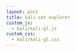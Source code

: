 ```yaml
---
layout: post
title: kali-set explorer
custom_js: 
  - kali/kali-gl.js
custom_css: 
  - kali/kali-gl.css
---
```


<!-- Actually i'd like to place them somewhere else.. -->
<script type="application/x-glsl" class="kali-exp-vert">

attribute vec3 aVertexPosition;
varying vec3 vVertexPosition;

void main() {
    vVertexPosition = aVertexPosition;
    gl_Position = vec4(aVertexPosition, 1.0);
}

</script>

<script type="application/x-glsl" class="kali-exp-frag">

#line 25
precision mediump float;
varying vec3 vVertexPosition;
uniform vec2 uResolution;
uniform vec4 uKaliParam;
uniform vec4 uKaliPosition;
uniform float uKaliScale;
uniform float uAmplitude;
uniform float uObjectDistance;
uniform float uObjectRadius;
uniform float uExpScale;


// AntiAliasing 0=turn off, n=use n by n sub-pixels
#define AA {AA}
#define ITERATIONS {ITERATIONS}
#define DIMENSIONS {DIMENSIONS}
#define KALI kali_{ACCUMULATOR}
#define EIFFIE_MOD {EIFFIE_MOD}



vec4 reduce_dimensions(in vec4 v, in vec4 replace) {
    #if DIMENSIONS <= 2
        v.z = replace.z;
        v.w = replace.w;
    #endif
    
    #if DIMENSIONS == 3
        v.w = replace.w;
    #endif
    
    return v;
}



vec4 kali_final(in vec4 p, in vec4 param) {
    for (int i=0; i<ITERATIONS-1; ++i) {
        p = abs(p) / dot(p, p);
        p -= param;
    }
    p = abs(p) / dot(p, p);
    return reduce_dimensions(p, vec4(0, 0, 0, 1));
}


vec4 kali_average(in vec4 p, in vec4 param) {
    vec4 acc = vec4(0);
    for (int i=0; i<ITERATIONS; ++i) {
        p = abs(p) / dot(p, p);
        acc += p;
        p -= param;
    }
    acc /= float(ITERATIONS);
    return reduce_dimensions(acc, vec4(0, 0, 0, 1));
}


vec4 kali_min(in vec4 p, in vec4 param) {
    vec4 acc = vec4(1e8);
    for (int i=0; i<ITERATIONS; ++i) {
        p = abs(p) / dot(p, p);
        acc = min(acc, p);
        p -= param;
    }
    return reduce_dimensions(acc, vec4(0, 0, 0, 1));
}


vec4 kali_max(in vec4 p, in vec4 param) {
    vec4 acc = vec4(0);
    for (int i=0; i<ITERATIONS; ++i) {
        p = abs(p) / dot(p, p);
        acc = max(acc, p);
        p -= param;
    }
    return reduce_dimensions(acc, vec4(0, 0, 0, 1));
}


vec4 kali_exp(in vec4 p, in vec4 param) {
    vec4 acc = vec4(0);
    for (int i=0; i<ITERATIONS; ++i) {
        p = abs(p) / dot(p, p);
        acc += exp(-p * uExpScale);
        p -= param;
    }
    return reduce_dimensions(acc, vec4(0, 0, 0, 1));
}


vec4 kali_distance_plane(in vec4 p, in vec4 param) {
    float min_dist = 1e8;
    float scale = 1.;
    for (int i=0; i<ITERATIONS; ++i) {
        float dot_p = 1e-8 + dot(p, p);
        scale /= dot_p;
        p = abs(p) / dot_p;
        float dist = p.x - uObjectDistance;
        #if EIFFIE_MOD == 1
            dist *= scale;
        #endif
        min_dist = min(dist, min_dist);
        p -= param;
    }
    float inside = max(
        smoothstep(.01, .0, abs(min_dist - uObjectRadius)),
        .5 * smoothstep(.0, -0.01, min_dist - uObjectRadius)
    );
    return vec4(inside, inside, inside, 1);
}

vec4 kali_distance_cylinder(in vec4 p, in vec4 param) {
    float min_dist = 1e8;
    float scale = 1.;
    for (int i=0; i<ITERATIONS; ++i) {
        float dot_p = 1e-8 + dot(p, p);
        scale /= dot_p;
        p = abs(p) / dot_p;
        float dist = length(p.xy - vec2(uObjectDistance,0));
        #if EIFFIE_MOD == 1
            dist *= scale;
        #endif
        min_dist = min(dist, min_dist);
        p -= param;
    }
    float inside = max(
        smoothstep(.01, .0, abs(min_dist - uObjectRadius)),
        .5 * smoothstep(.0, -0.01, min_dist - uObjectRadius)
    );
    return vec4(inside, inside, inside, 1);
}

vec4 kali_distance_sphere(in vec4 p, in vec4 param) {
    float min_dist = 1e8;
    float scale = 1.;
    for (int i=0; i<ITERATIONS; ++i) {
        float dot_p = 1e-8 + dot(p, p);
        scale /= dot_p;
        p = abs(p) / dot_p;
        float dist = length(p.xyz - vec3(uObjectDistance, 0, 0));
        #if EIFFIE_MOD == 1
            dist *= scale;
        #endif
        min_dist = min(dist, min_dist);
        p -= param;
    }
    float inside = max(
        smoothstep(.01, .0, abs(min_dist - uObjectRadius)),
        .5 * smoothstep(.0, -0.01, min_dist - uObjectRadius)
    );
    return vec4(inside, inside, inside, 1);
}


vec4 kali_distance_cube(in vec4 p, in vec4 param) {
    vec4 location = vec4(uObjectDistance, 0, 0, 0);
    vec4 radius = reduce_dimensions(vec4(uObjectRadius), vec4(0));
    float min_dist = 1e8;
    float scale = 1.;
    for (int i=0; i<ITERATIONS; ++i) {
        float dot_p = 1e-8 + dot(p, p);
        scale /= dot_p;
        p = abs(p) / dot_p;
        /* https://www.iquilezles.org/www/articles/distfunctions/distfunctions.htm */
        vec4 q = abs(p - location) - radius;
        float dist = length(max(q,0.0)) + min(max(q.x,max(q.y,max(q.z, q.w))),0.0);
        #if EIFFIE_MOD == 1
            dist *= scale;
        #endif
        min_dist = min(dist, min_dist);
        p -= param;
    }
    float inside = max(
        smoothstep(.01, .0, abs(min_dist - uObjectRadius)),
        .5 * smoothstep(.0, -0.01, min_dist - uObjectRadius)
    );
    return vec4(inside, inside, inside, 1);
}


vec4 frag_to_color(in vec2 fragCoord) {
    vec4 uv = vec4((fragCoord - uResolution * .5) / uResolution.y * 2., 0., 0.);
    uv = uv * uKaliScale + uKaliPosition;
    
    vec4 col = KALI(
        reduce_dimensions(uv, vec4(0, 0, 0, 0)),
        reduce_dimensions(uKaliParam, vec4(0, 0, 0, 0))
    );
    
    return col;
}


void main() {
    vec2 fragCoord = (vVertexPosition.xy * .5 + .5) * uResolution;

    #if AA <= 1
        vec4 col = frag_to_color(fragCoord);
    #else
        vec4 col = vec4(0);
        for (int y=0; y<AA; ++y) {
            for (int x=0; x<AA; ++x) {
                vec2 ofs = vec2(x, y) / float(AA);
                col += frag_to_color(fragCoord + ofs);
            }
        }
        col /= float(AA * AA);
    #endif
    
    col = clamp(col * uAmplitude, 0., 1.);
    col = mix(vec4(0,0,0,1), vec4(col.xyz,1), col.a);

    gl_FragColor = col;
}

</script>



<div id="kali-01" style="width: 768px; height: 768px;"></div>
<div id="kali-01-ctl"></div>

<script>
    render_kali("kali-01", "kali-01-ctl");
</script>


